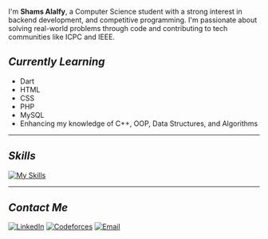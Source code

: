 I'm **Shams Alalfy**, a Computer Science student with a strong interest in backend development, and competitive programming. I'm passionate about solving real-world problems through code and contributing to tech communities like ICPC and IEEE.

## *Currently Learning*
- Dart
- HTML
- CSS
- PHP
- MySQL
- Enhancing my knowledge of C++, OOP, Data Structures, and Algorithms

---

## *Skills*
[![My Skills](https://skillicons.dev/icons?i=cpp,dart,html,css,php,mysql&perline=3)](https://skillicons.dev)


---

## *Contact Me*
[![LinkedIn](https://img.shields.io/badge/LinkedIn-%230A66C2.svg?style=for-the-badge&logo=linkedin&logoColor=white)](https://www.linkedin.com/in/shams-alalfy-bb35a9311) 
[![Codeforces](https://img.shields.io/badge/Codeforces-%231F8ACB.svg?style=for-the-badge&logo=codeforces&logoColor=white)](https://codeforces.com/profile/Shamsaalalfy)
[![Email](https://img.shields.io/badge/Email-D14836?style=for-the-badge&logo=gmail&logoColor=white)](mailto:shamsalalfy2005@gmail.com)
